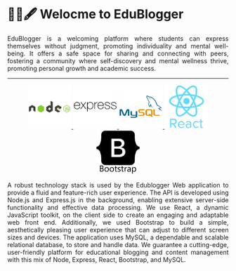 # 👨‍💻🖋️ Welocme to EduBlogger

<div align="justify">
    <p>EduBlogger is a welcoming platform where students can express themselves without judgment, promoting individuality and mental well-being. It offers a safe space for sharing and connecting with peers, fostering a community where self-discovery and mental wellness thrive, promoting personal growth and academic success.</p>
</div>

---

<div align="center">
<a href="https://nodejs.org" target="_blank" rel="noreferrer"> <img src="https://raw.githubusercontent.com/devicons/devicon/master/icons/nodejs/nodejs-original-wordmark.svg" alt="nodejs" width="100" height="100"/> </a><a href="https://expressjs.com" target="_blank" rel="noreferrer"> <img src="https://raw.githubusercontent.com/devicons/devicon/master/icons/express/express-original-wordmark.svg" alt="express" width="100" height="100"/> </a> <a href="https://www.mysql.com/" target="_blank" rel="noreferrer"> <img src="https://raw.githubusercontent.com/devicons/devicon/master/icons/mysql/mysql-original-wordmark.svg" alt="mysql" width="100" height="100"/> </a> 
<a href="https://reactjs.org/" target="_blank" rel="noreferrer"> <img src="https://raw.githubusercontent.com/devicons/devicon/master/icons/react/react-original-wordmark.svg" alt="react" width="100" height="100"/> </a><a href="https://getbootstrap.com" target="_blank" rel="noreferrer"> <img src="https://raw.githubusercontent.com/devicons/devicon/master/icons/bootstrap/bootstrap-plain-wordmark.svg" alt="bootstrap" width="100" height="100"/> </a> 
    <p align="justify">A robust technology stack is used by the Edublogger Web application to provide a fluid and feature-rich user experience. The API is developed using Node.js and Express.js in the background, enabling extensive server-side functionality and effective data processing. We use React, a dynamic JavaScript toolkit, on the client side to create an engaging and adaptable web front end. Additionally, we used Bootstrap to build a simple, aesthetically pleasing user experience that can adjust to different screen sizes and devices. The application uses MySQL, a dependable and scalable relational database, to store and handle data. We guarantee a cutting-edge, user-friendly platform for educational blogging and content management with this mix of Node, Express, React, Bootstrap, and MySQL.</p>
</div>



